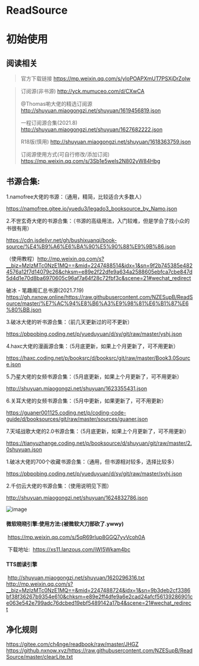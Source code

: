 # ReadSource

# 初始使用

## **阅读相关**

> 官方下载链接
> https://mp.weixin.qq.com/s/yIoPOAPXmUT7PSXjDrZoIw



> 订阅源(非书源)
> http://yck.mumuceo.com/d/CXwCA   
> 
> @Thomas喲大佬的精选订阅源
> http://shuyuan.miaogongzi.net/shuyuan/1619456819.json
>
>一程订阅源合集(2021.8)
> http://shuyuan.miaogongzi.net/shuyuan/1627682222.json
> 
> R18版(慎用)
> http://shuyuan.miaogongzi.net/shuyuan/1618363759.json
> 
> 订阅源使用方式(可自行修改/添加订阅)
> https://mp.weixin.qq.com/s/3Sb1e5weIs2N802yW84Hbg



## 书源合集:

1.namofree大佬的书源：（通用，精简，比较适合大多数人）

https://namofree.gitee.io/yuedu3/legado3_booksource_by_Namo.json

2.不世玄奇大佬的书源合集：（书源的高级用法，入门较难，但是学会了找小众的书很有用）

https://cdn.jsdelivr.net/gh/bushixuanqi/book-source/%E4%B9%A6%E6%BA%90%E5%90%88%E9%9B%86.json

（使用教程）http://mp.weixin.qq.com/s?__biz=MzIzMTc0NzE1MQ==&mid=2247488514&idx=1&sn=9f2b745385e4824576a12f7d14079c26&chksm=e89e2f22dfe9a634a2588605ebfca7cbe847d5d4d1e70d8ba6970605c96af7a64f28c72fbf3c&scene=21#wechat_redirect

破冰 - 笔趣阁汇总书源(2021.7.19)
https://gh.nxnow.online/https://raw.githubusercontent.com/NZESupB/ReadSource/master/%E7%AC%94%E8%B6%A3%E9%98%81%E6%B1%87%E6%80%BB.json

3.破冰大佬的听书源合集：（前几天更新过的可不更新）

https://pbpobing.coding.net/p/yueduyuan/d/sy/git/raw/master/yshj.json

4.haxc大佬的漫画源合集：（5月底更新，如果上个月更新了，可不用更新）

https://haxc.coding.net/p/booksrc/d/booksrc/git/raw/master/Book3.0Source.json

5.乃星大佬的女频书源合集：（5月底更新，如果上个月更新了，可不用更新）

http://shuyuan.miaogongzi.net/shuyuan/1623355431.json

6.关耳大佬的女频书源合集：（5月中更新，如果更新了，可不用更新）

https://guaner001125.coding.net/p/coding-code-guide/d/booksources/git/raw/master/sources/guaner.json

7.天域战歌大佬的2.0书源合集：（5月底更新，如果上个月更新了，可不用更新）

https://tianyuzhange.coding.net/p/booksource/d/shuyuan/git/raw/master/2.0shuyuan.json


1.破冰大佬的700个收藏书源合集：（通用，但书源相对较多，选择比较多）

https://pbpobing.coding.net/p/yueduyuan/d/sy/git/raw/master/syhj.json

2.千仞云大佬的书源合集：（使用说明见下图）

http://shuyuan.miaogongzi.net/shuyuan/1624832786.json

![image](https://user-images.githubusercontent.com/26704509/124208211-ab53e700-db19-11eb-8d86-4a808883e22e.png)



#### 	微软晓晓引擎:使用方法:(被微软大刀部砍了.ywwy)

​	https://mp.weixin.qq.com/s/5qR69rIup8GGQ7yvVcoh0A

​	下载地址:
​	https://xs11.lanzous.com/iWI5Wkam4bc


#### 	TTS朗读引擎
​	http://shuyuan.miaogongzi.net/shuyuan/1620296316.txt
​	
​	http://mp.weixin.qq.com/s?__biz=MzIzMTc0NzE1MQ==&mid=2247488724&idx=1&sn=9b3deb2cf3386bf38f36267b9354e610&chksm=e89e2ff4dfe9a6e2cad24afcf56139286901ce063e542e799adc76dcbed19ebf5489142a17b4&scene=21#wechat_redirect

## 净化规则

https://gitee.com/ch4nge/readbook/raw/master/JHGZ
https://github.nxnow.xyz/https://raw.githubusercontent.com/NZESupB/ReadSource/master/clearLite.txt
